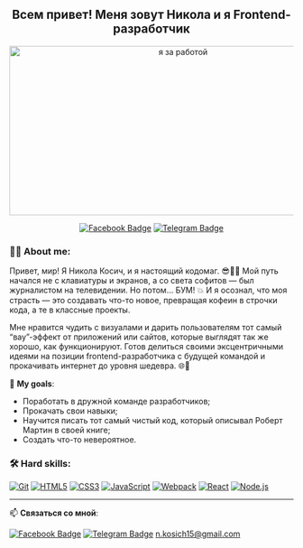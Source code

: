 <h2 align="center">Всем привет! Меня зовут Никола и я Frontend-разработчик</h2>
<p align="center"><a href="https://www.youtube.com/watch?v=DcpjdkzkJeA&ab_channel=farbik77"><img src="https://ne-kurim.ru/forum/attachments/kotenok-za-kompom-gif.1319192/" width="600" height="300" alt="я за работой"/></a></p>

<p align="center">
<a href="https://vk.com/n.kosich"><img src="https://img.icons8.com/fluency/48/vk-com.png" alt="Facebook Badge"></a>
<a href="https://t.me/nikolawiwo"><img src="https://img.icons8.com/color/48/telegram-app--v1.png" alt="Telegram Badge"></a>
</p>

### 👨‍🦱 About me:

Привет, мир! Я Никола Косич, и я настоящий кодомаг. 😎🧙‍♂️ Мой путь начался не с клавиатуры и экранов, а со света софитов — был журналистом на телевидении. Но потом… БУМ! 💥 И я осознал, что моя страсть — это создавать что-то новое, превращая кофеин в строчки кода, а те в классные проекты.

Мне нравится чудить с визуалами и дарить пользователям тот самый “вау”-эффект от приложений или сайтов, которые выглядят так же хорошо, как функционируют. Готов делиться своими эксцентричными идеями на позиции frontend-разработчика с будущей командой и прокачивать интернет до уровня шедевра. 🌐🎨

🏁 **My goals**:
- Поработать в дружной команде разработчиков;
- Прокачать свои навыки;
- Научится писать тот самый чистый код, который описывал Роберт Мартин в своей книге;
- Создать что-то невероятное.

### 🛠 Hard skills:
[![Git](https://user-images.githubusercontent.com/86494748/128634186-d1b69fc3-322b-4344-89d0-615670eaaa93.png)](https://git-scm.com/)
[![HTML5](https://user-images.githubusercontent.com/86494748/128634189-e6ded326-aeb9-4f8d-8508-f0fcd7f1d891.png)](https://html5book.ru/html-html5/)
[![CSS3](https://user-images.githubusercontent.com/86494748/128634188-71178ce2-89cf-4283-9f5a-87ff5d3b4854.png)](https://html5book.ru/css-css3/)
[![JavaScript](https://user-images.githubusercontent.com/86494748/148681759-aea31033-3b1c-4687-a0e7-e5faeb06bf50.png)](https://262.ecma-international.org/)
[![Webpack](https://user-images.githubusercontent.com/86494748/148681761-05344a41-60b5-4018-a977-90b31df5fcdc.png)](https://webpack.js.org/)
[![React](https://user-images.githubusercontent.com/86494748/148681760-b140d3e8-7e61-4bfd-9266-b1f72523fe32.png)](https://ru.reactjs.org/)
[![Node.js](https://user-images.githubusercontent.com/86494748/158791550-15622b7d-b568-4c49-8bdd-b6732cb2869b.png)](https://nodejs.org/en/)

---

📫 **Cвязаться со мной**: 

<a href="https://vk.com/n.kosich"><img src="https://img.icons8.com/fluency/48/vk-com.png" alt="Facebook Badge"></a>
<a href="https://t.me/nikolawiwo"><img src="https://img.icons8.com/color/48/telegram-app--v1.png" alt="Telegram Badge"></a>
<a href="#">n.kosich15@gmail.com</a>
